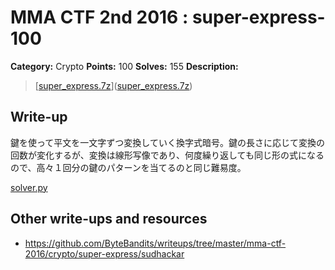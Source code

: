 # MMA CTF 2nd 2016 : super-express-100

**Category:** Crypto
**Points:** 100
**Solves:** 155
**Description:**

> [[super_express.7z](./super_express.7z)]([super_express.7z](./super_express.7z))


## Write-up

鍵を使って平文を一文字ずつ変換していく換字式暗号。鍵の長さに応じて変換の回数が変化するが、変換は線形写像であり、何度繰り返しても同じ形の式になるので、高々１回分の鍵のパターンを当てるのと同じ難易度。

[solver.py](solver.py)

## Other write-ups and resources

* https://github.com/ByteBandits/writeups/tree/master/mma-ctf-2016/crypto/super-express/sudhackar
